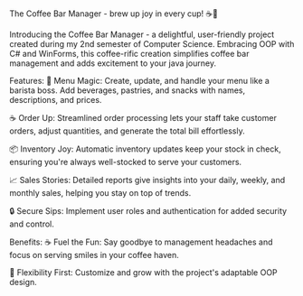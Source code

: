 The Coffee Bar Manager - brew up joy in every cup! ☕🚀

Introducing the Coffee Bar Manager - a delightful, user-friendly project created
during my 2nd semester of Computer Science. Embracing OOP with C# and WinForms,
this coffee-rific creation simplifies coffee bar management and adds excitement
to your java journey.

Features: 🍵 Menu Magic: Create, update, and handle your menu like a barista
boss. Add beverages, pastries, and snacks with names, descriptions, and prices.

☕ Order Up: Streamlined order processing lets your staff take customer orders,
adjust quantities, and generate the total bill effortlessly.

📦 Inventory Joy: Automatic inventory updates keep your stock in check, ensuring
you're always well-stocked to serve your customers.

📈 Sales Stories: Detailed reports give insights into your daily, weekly, and
monthly sales, helping you stay on top of trends.

🔒 Secure Sips: Implement user roles and authentication for added security and
control.

Benefits: ☕ Fuel the Fun: Say goodbye to management headaches and focus on
serving smiles in your coffee haven.

🌟 Flexibility First: Customize and grow with the project's adaptable OOP
design.
